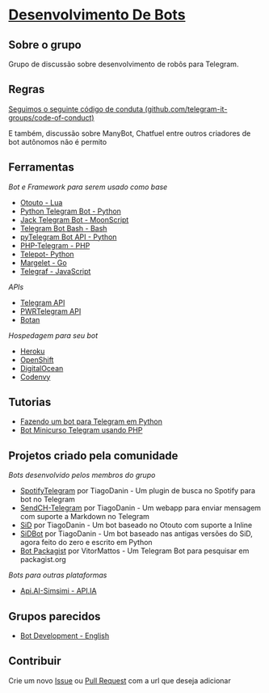 # [Desenvolvimento De Bots](https://telegram.me/DesenvolvimentoDeBots)

## Sobre o grupo
Grupo de discussão sobre desenvolvimento de robôs para Telegram.

## Regras
[Seguimos o seguinte código de conduta (github.com/telegram-it-groups/code-of-conduct)](https://github.com/telegram-it-groups/code-of-conduct)

E também, discussão sobre ManyBot, Chatfuel entre outros criadores de bot autônomos não é permito

## Ferramentas
*Bot e Framework para serem usado como base*
- [Otouto - Lua](https://github.com/topkecleon/otouto)
- [Python Telegram Bot - Python](https://github.com/python-telegram-bot/python-telegram-bot)
- [Jack Telegram Bot - MoonScript](https://github.com/Imandaneshi/jack-telegram-bot)
- [Telegram Bot Bash - Bash](https://github.com/topkecleon/telegram-bot-bash)
- [pyTelegram Bot API - Python](https://github.com/eternnoir/pyTelegramBotAPI)
- [PHP-Telegram - PHP](https://github.com/resistencia-rio/PHP-Telegram)
- [Telepot- Python](https://github.com/nickoala/telepot)
- [Margelet - Go](https://github.com/zhulik/margelet)
- [Telegraf - JavaScript](https://github.com/telegraf/telegraf)

*APIs*
- [Telegram API](https://core.telegram.org/bots/api)
- [PWRTelegram API](http://pwrtelegram.xyz/)
- [Botan](http://botan.io/)

*Hospedagem para seu bot*
- [Heroku](https://www.heroku.com/)
- [OpenShift](https://www.openshift.com/)
- [DigitalOcean](https://www.digitalocean.com/)
- [Codenvy](https://codenvy.com/)

## Tutorias
- [Fazendo um bot para Telegram em Python](https://juliarizza.wordpress.com/2016/08/06/fazendo-um-bot-para-telegram-em-python/)
- [Bot Minicurso Telegram usando PHP](https://github.com/vitormattos/bot-minicurso-telegram)

## Projetos criado pela comunidade
*Bots desenvolvido pelos membros do grupo*
- [SpotifyTelegram](https://github.com/TiagoDanin/SpotifyTelegram) por TiagoDanin - Um plugin de busca no Spotify para bot no Telegram
- [SendCH-Telegram](https://github.com/TiagoDanin/SendCH-Telegram) por TiagoDanin - Um webapp para enviar mensagem com suporte a Markdown no Telegram
- [SiD](https://github.com/TiagoDanin/SiD) por TiagoDanin - Um bot baseado no Otouto com suporte a Inline
- [SiDBot](https://github.com/TiagoDanin/SiDBot) por TiagoDanin - Um bot baseado nas antigas versões do SiD, agora feito do zero e escrito em Python
- [Bot Packagist](https://github.com/vitormattos/bot-packagist) por VitorMattos - Um Telegram Bot para pesquisar em packagist.org

*Bots para outras plataformas*
- [Api.AI-Simsimi - API.IA](https://github.com/VycktorStark/Api.AI-Simsimi)

## Grupos parecidos
- [Bot Development - English](https://telegram.me/BotDevelopment)

## Contribuir
Crie um novo [Issue](https://github.com/TiagoDanin/DesenvolvimentoDeBots/issues/new) ou [Pull Request](https://github.com/TiagoDanin/DesenvolvimentoDeBots/compare) com a url que deseja adicionar 
